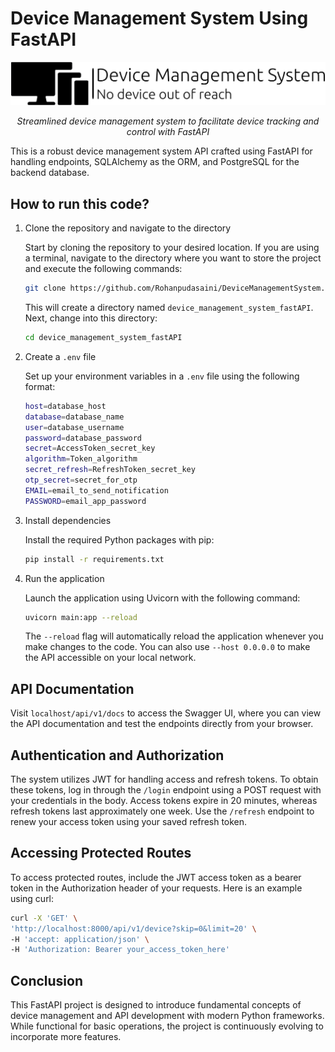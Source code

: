 # Device Management System Using FastAPI

<p align="center">
  <a><img src="images/dms_logo1.png" alt="Device Management System" ></a>
</p>
<p align="center">
  <em>Streamlined device management system to facilitate device tracking and control with FastAPI</em>
</p>

This is a robust device management system API crafted using FastAPI for handling endpoints, SQLAlchemy as the ORM, and PostgreSQL for the backend database.

## How to run this code?

1. Clone the repository and navigate to the directory

   Start by cloning the repository to your desired location. If you are using a terminal, navigate to the directory where you want to store the project and execute the following commands:

   ```bash
   git clone https://github.com/Rohanpudasaini/DeviceManagementSystem.git
   ```

   This will create a directory named `device_management_system_fastAPI`. Next, change into this directory:

   ```bash
   cd device_management_system_fastAPI
   ```

2. Create a `.env` file

   Set up your environment variables in a `.env` file using the following format:

   ```bash
   host=database_host
   database=database_name
   user=database_username
   password=database_password
   secret=AccessToken_secret_key
   algorithm=Token_algorithm
   secret_refresh=RefreshToken_secret_key
   otp_secret=secret_for_otp
   EMAIL=email_to_send_notification
   PASSWORD=email_app_password
   ```

3. Install dependencies

   Install the required Python packages with pip:

   ```bash
   pip install -r requirements.txt
   ```

4. Run the application

   Launch the application using Uvicorn with the following command:

   ```bash
   uvicorn main:app --reload
   ```

   The `--reload` flag will automatically reload the application whenever you make changes to the code. You can also use `--host 0.0.0.0` to make the API accessible on your local network.

## API Documentation

   Visit `localhost/api/v1/docs` to access the Swagger UI, where you can view the API documentation and test the endpoints directly from your browser.

## Authentication and Authorization

   The system utilizes JWT for handling access and refresh tokens. To obtain these tokens, log in through the `/login` endpoint using a POST request with your credentials in the body. Access tokens expire in 20 minutes, whereas refresh tokens last approximately one week. Use the `/refresh` endpoint to renew your access token using your saved refresh token.

## Accessing Protected Routes

   To access protected routes, include the JWT access token as a bearer token in the Authorization header of your requests. Here is an example using curl:

   ```bash
   curl -X 'GET' \
   'http://localhost:8000/api/v1/device?skip=0&limit=20' \
   -H 'accept: application/json' \
   -H 'Authorization: Bearer your_access_token_here'
   ```

## Conclusion

   This FastAPI project is designed to introduce fundamental concepts of device management and API development with modern Python frameworks. While functional for basic operations, the project is continuously evolving to incorporate more features.

